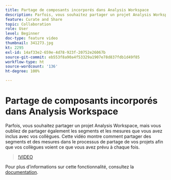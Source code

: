 ```yaml
---
title: Partage de composants incorporés dans Analysis Workspace
description: Parfois, vous souhaitez partager un projet Analysis Workspace, mais vous oubliez de partager également les segments et les mesures que vous avez inclus avec vos collègues. Cette vidéo montre comment partager des segments et des mesures dans le processus de partage de vos projets afin que vos collègues voient ce que vous avez prévu à chaque fois.
feature: Curate and Share
topic: Collaboration
role: User
level: Beginner
doc-type: feature video
thumbnail: 341273.jpg
kt: 2295
exl-id: 14af33e2-659e-4d78-923f-20752e26067b
source-git-commit: eb553f8a90a4f53329a1907e78d837fdb1d49f85
workflow-type: ht
source-wordcount: '136'
ht-degree: 100%

---
```


# Partage de composants incorporés dans Analysis Workspace

Parfois, vous souhaitez partager un projet Analysis Workspace, mais vous oubliez de partager également les segments et les mesures que vous avez inclus avec vos collègues. Cette vidéo montre comment partager des segments et des mesures dans le processus de partage de vos projets afin que vos collègues voient ce que vous avez prévu à chaque fois.

>[!VIDEO](https://video.tv.adobe.com/v/341273/?quality=12&learn=on)

Pour plus dʼinformations sur cette fonctionnalité, consultez la [documentation](https://experienceleague.adobe.com/docs/analytics/analyze/analysis-workspace/curate-share/curate.html?lang=fr).
